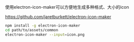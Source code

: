 使用electron-icon-maker可以方便地生成多种格式、大小的icon

https://github.com/jaretburkett/electron-icon-maker

```bash
npm install -g electron-icon-maker
cd path/to/assets/common
electron-icon-maker --input=icon.png
```
